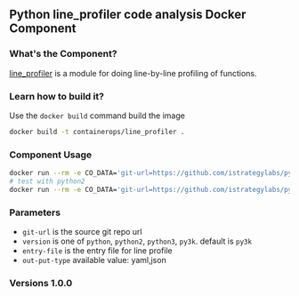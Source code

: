 ## Python line_profiler code analysis Docker Component

### What's the Component?
[line_profiler](https://github.com/rkern/line_profiler) is a module for doing line-by-line profiling of functions.

### Learn how to build it?
Use the `docker build` command build the image

```bash
docker build -t containerops/line_profiler .
```

### Component Usage

```bash
docker run --rm -e CO_DATA='git-url=https://github.com/istrategylabs/python-profiling entry-file=debug.py' containerops/line_profiler
# test with python2
docker run --rm -e CO_DATA='git-url=https://github.com/istrategylabs/python-profiling entry-file=debug.py version=python' containerops/line_profiler
```

### Parameters

- `git-url` is the source git repo url
- `version` is one of `python`, `python2`, `python3`, `py3k`.  default is `py3k`
- `entry-file` is the entry file for line profile
- `out-put-type` available value: yaml,json

### Versions 1.0.0

